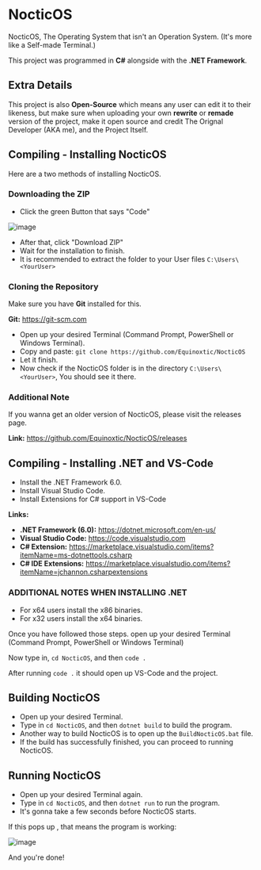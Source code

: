 # NocticOS

NocticOS, The Operating System that isn't an Operation System. (It's more like a Self-made Terminal.)

This project was programmed in **C#** alongside with the **.NET Framework**.

## Extra Details

This project is also **Open-Source** which means any user can edit it to their likeness, but make sure when uploading your own **rewrite** or **remade** version of the project, make it open source and credit The Orignal Developer (AKA me), and the Project Itself.

## Compiling - Installing NocticOS

Here are a two methods of installing NocticOS.

### Downloading the ZIP

* Click the green Button that says "Code"

![image](https://user-images.githubusercontent.com/86795271/149380961-f8a4e859-d6fc-4856-bee4-44a9033277f3.png)

* After that, click "Download ZIP"
* Wait for the installation to finish.
* It is recommended to extract the folder to your User files `C:\Users\<YourUser>`

### Cloning the Repository

Make sure you have **Git** installed for this.

**Git:** <https://git-scm.com>

* Open up your desired Terminal (Command Prompt, PowerShell or Windows Terminal).
* Copy and paste: `git clone https://github.com/Equinoxtic/NocticOS`
* Let it finish.
* Now check if the NocticOS folder is in the directory `C:\Users\<YourUser>`, You should see it there.

### Additional Note

If you wanna get an older version of NocticOS, please visit the releases page.

**Link:** <https://github.com/Equinoxtic/NocticOS/releases>

## Compiling - Installing .NET and VS-Code

* Install the .NET Framework 6.0.
* Install Visual Studio Code.
* Install Extensions for C# support in VS-Code

**Links:**

* **.NET Framework (6.0):** <https://dotnet.microsoft.com/en-us/>
* **Visual Studio Code:** <https://code.visualstudio.com>
* **C# Extension:** <https://marketplace.visualstudio.com/items?itemName=ms-dotnettools.csharp>
* **C# IDE Extensions:** <https://marketplace.visualstudio.com/items?itemName=jchannon.csharpextensions>

### ADDITIONAL NOTES WHEN INSTALLING .NET

* For x64 users install the x86 binaries.
* For x32 users install the x64 binaries.

Once you have followed those steps. open up your desired Terminal (Command Prompt, PowerShell or Windows Terminal)

Now type in, `cd NocticOS`, and then `code .`

After running `code .` it should open up VS-Code and the project.

## Building NocticOS

* Open up your desired Terminal.
* Type in `cd NocticOS`, and then `dotnet build` to build the program.
* Another way to build NocticOS is to open up the `BuildNocticOS.bat` file.
* If the build has successfully finished, you can proceed to running NocticOS.

## Running NocticOS

* Open up your desired Terminal again.
* Type in `cd NocticOS`, and then `dotnet run` to run the program.
* It's gonna take a few seconds before NocticOS starts.

If this pops up , that means the program is working:

![image](https://user-images.githubusercontent.com/86795271/149383083-9e87f927-d647-4bdd-8e36-fdc44e6e87ac.png)

And you're done!
